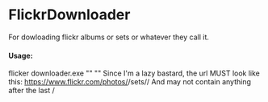# FlickrDownloader
For dowloading flickr albums or sets or whatever they call it.

#### Usage:
flicker downloader.exe "<url to flickr album>" "<destination folder>"
Since I'm a lazy bastard, the url MUST look like this:
https://www.flickr.com/photos/<username>/sets/<id>/
And may not contain anything after the last /
